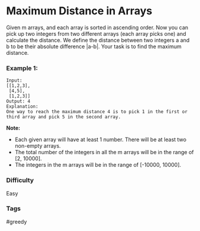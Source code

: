 # Maximum Distance in Arrays

Given m arrays, and each array is sorted in ascending order. Now you can pick up two integers from two different arrays (each array picks one) and calculate the distance. We define the distance between two integers a and b to be their absolute difference |a-b|. Your task is to find the maximum distance.

### Example 1:

```
Input:
[[1,2,3],
 [4,5],
 [1,2,3]]
Output: 4
Explanation:
One way to reach the maximum distance 4 is to pick 1 in the first or third array and pick 5 in the second array.
```

**Note:**

- Each given array will have at least 1 number. There will be at least two non-empty arrays.
- The total number of the integers in all the m arrays will be in the range of [2, 10000].
- The integers in the m arrays will be in the range of [-10000, 10000].

### Difficulty

Easy

### Tags

#greedy
